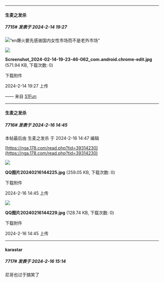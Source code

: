 
*****

####  生麦之发杀  
##### 7715#       发表于 2024-2-14 19:27

<img src="https://static.saraba1st.com/image/smiley/face2017/067.png" referrerpolicy="no-referrer">“en爆火要先感谢国内女性市场而不是老外市场”

<img src="https://img.saraba1st.com/forum/202402/14/192759gialjxjffelxkkff.jpg" referrerpolicy="no-referrer">

<strong>Screenshot_2024-02-14-19-23-46-062_com.android.chrome-edit.jpg</strong> (571.94 KB, 下载次数: 0)

下载附件

2024-2-14 19:27 上传

—— 来自 [S1Fun](https://s1fun.koalcat.com)

*****

####  生麦之发杀  
##### 7716#       发表于 2024-2-16 14:45

 本帖最后由 生麦之发杀 于 2024-2-16 14:47 编辑 

[https://nga.178.com/read.php?tid=39314230](https://nga.178.com/read.php?tid=39314230)

<img src="https://img.saraba1st.com/forum/202402/16/144511r161fbq6mbpp01qm.jpg" referrerpolicy="no-referrer">

<strong>QQ图片20240216144225.jpg</strong> (259.05 KB, 下载次数: 0)

下载附件

2024-2-16 14:45 上传

<img src="https://img.saraba1st.com/forum/202402/16/144515jbgobzopcnd2jvac.jpg" referrerpolicy="no-referrer">

<strong>QQ图片20240216144229.jpg</strong> (128.74 KB, 下载次数: 0)

下载附件

2024-2-16 14:45 上传


*****

####  karastar  
##### 7717#       发表于 2024-2-16 15:14

尼哥也过于搞笑了

